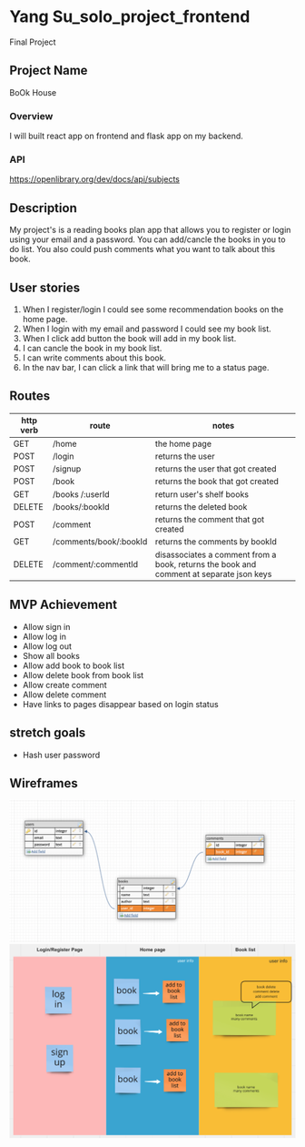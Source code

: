 # Yang Su_solo_project_frontend
Final Project
## Project Name 
BoOk House
### Overview
I will built react app on frontend and flask app on my backend.
### API
https://openlibrary.org/dev/docs/api/subjects
## Description
My project's is a reading books plan app that allows you to register or login using your email and a password. You can add/cancle the books in you to do list. You also could push comments what you want to talk about this book.

## User stories
1. When I register/login I could see some recommendation books on the home page.
2. When I login with my email and password I could see my book list.
3. When I click add button the book will add in my book list.
4. I can cancle the book in my book list.
5. I can write comments about this book.
6. In the nav bar, I can click a link that will bring me to a status page.

## Routes
| http verb  | route | notes | 
| ------------- | ------------- | --- | 
|GET    | /home                                  | the home page|
|POST   | /login                          | returns the user|
|POST   | /signup                          | returns the user that got created|
|POST   | /book                           | returns the book that got created|
|GET    | /books /:userId                            | return user's shelf books|
|DELETE | /books/:bookId                     | returns the deleted book  |
|POST   | /comment                           | returns the comment that got created|
|GET   | /comments/book/:bookId                | returns the comments by bookId |
|DELETE | /comment/:commentId | disassociates a comment from a book, returns the book and comment at separate json keys |

## MVP Achievement
- Allow sign in
- Allow log in
- Allow log out
- Show all books
- Allow add book to book list
- Allow delete book from book list
- Allow create comment
- Allow delete comment
- Have links to pages disappear based on login status


## stretch goals
- Hash user password

## Wireframes
<img src="red.png">
<img src="unit4 wf.png">


